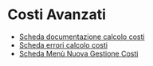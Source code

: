 # Costi Avanzati
- [Scheda documentazione calcolo costi](Sorgenti/MB/DOC_SCH/D0DOCU.md)
- [Scheda errori calcolo costi](Sorgenti/MB/DOC_SCH/D0ERRO.md)
- [Scheda Menù Nuova Gestione Costi](Sorgenti/MB/DOC_SCH/D0MENU.md)

